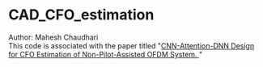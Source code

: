 # CAD_CFO_estimation
Author: Mahesh Chaudhari<br>
This code is associated with the paper titled "<a href="https://ieeexplore.ieee.org/document/9992153">CNN-Attention-DNN Design for CFO Estimation of Non-Pilot-Assisted OFDM System. </a>"
